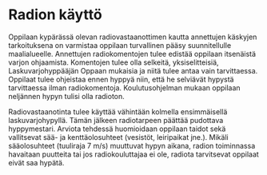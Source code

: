 # Radion käyttö

Oppilaan kypärässä olevan radiovastaanottimen kautta annettujen käskyjen tarkoituksena on varmistaa oppilaan turvallinen pääsy suunnitellulle maalialueelle. Annettujen radiokomentojen tulee edistää oppilaan itsenäistä varjon ohjaamista. Komentojen tulee olla selkeitä, yksiselitteisiä, Laskuvarjohyppääjän Oppaan mukaisia ja niitä tulee antaa vain tarvittaessa. Oppilaat tulee ohjeistaa ennen hyppyä niin, että he selviävät hypystä tarvittaessa ilman radiokomentoja. Koulutusohjelman mukaan oppilaan neljännen hypyn tulisi olla radioton.

Radiovastaanotinta tulee käyttää vähintään kolmella ensimmäisellä laskuvarjohypyllä. Tämän jälkeen radiotarpeen päättää pudottava hyppymestari. Arviota tehdessä huomioidaan oppilaan taidot sekä vallitsevat sää- ja kenttäolosuhteet (vesistöt, leiripaikat jne.). Mikäli sääolosuhteet (tuuliraja 7 m/s) muuttuvat hypyn aikana, radion toiminnassa havaitaan puutteita tai jos radiokouluttajaa ei ole, radiota tarvitsevat oppilaat eivät saa hypätä.
